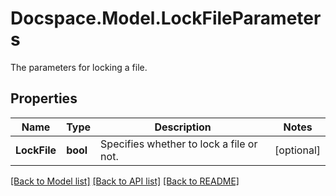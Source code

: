 # Docspace.Model.LockFileParameters
The parameters for locking a file.

## Properties

Name | Type | Description | Notes
------------ | ------------- | ------------- | -------------
**LockFile** | **bool** | Specifies whether to lock a file or not. | [optional] 

[[Back to Model list]](../README.md#documentation-for-models) [[Back to API list]](../README.md#documentation-for-api-endpoints) [[Back to README]](../README.md)

